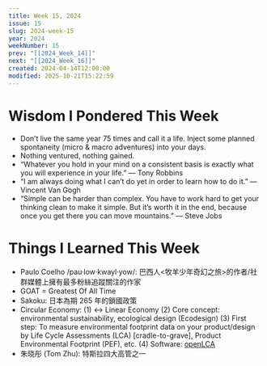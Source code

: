 ```yaml
---
title: Week 15, 2024
issue: 15
slug: 2024-week-15
year: 2024
weekNumber: 15
prev: "[[2024_Week_14]]"
next: "[[2024_Week_16]]"
created: 2024-04-14T12:00:00
modified: 2025-10-21T15:22:59
---
```


# Wisdom I Pondered This Week

* Don’t live the same year 75 times and call it a life. Inject some planned spontaneity (micro \& macro adventures) into your days.
* Nothing ventured, nothing gained.
* “Whatever you hold in your mind on a consistent basis is exactly what you will experience in your life.” — Tony Robbins
* “I am always doing what I can’t do yet in order to learn how to do it.” — Vincent Van Gogh
* “Simple can be harder than complex. You have to work hard to get your thinking clean to make it simple. But it’s worth it in the end, because once you get there you can move mountains.” — Steve Jobs

# Things I Learned This Week

* Paulo Coelho /pau·low·kwayl·yow/: 巴西人\<牧羊少年奇幻之旅\>的作者/社群媒體上擁有最多粉絲追蹤關注的作家
* GOAT = Greatest Of All Time
* Sakoku: 日本為期 265 年的鎖國政策
* Circular Economy: (1) ↔ Linear Economy (2) Core concept: environmental sustainability, ecological design (Ecodesign) (3) First step: To measure environmental footprint data on your product/design by Life Cycle Assessments (LCA) \[cradle-to-grave\], Product Environmental Footprint (PEF), etc. (4) Software: [openLCA](https://www.openlca.org/)
* 朱晓彤 (Tom Zhu): 特斯拉四大高管之一
